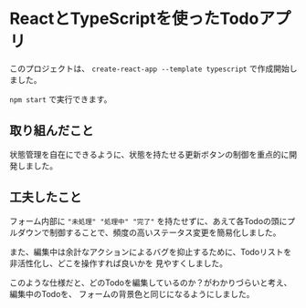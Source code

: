 # ReactとTypeScriptを使ったTodoアプリ
このプロジェクトは、
`create-react-app --template typescript`
で作成開始しました。

`npm start`
で実行できます。

## 取り組んだこと
状態管理を自在にできるように、状態を持たせる更新ボタンの制御を重点的に開発しました。

## 工夫したこと
フォーム内部に
`"未処理" "処理中" "完了"`
を持たせずに、あえて各Todoの頭にプルダウンで制御することで、頻度の高いステータス変更を簡易化しました。

また、編集中は余計なアクションによるバグを抑止するために、Todoリストを非活性化し、どこを操作すれば良いかを
見やすくしました。

このような仕様だと、どのTodoを編集しているのか？がわかりづらいと考え、編集中のTodoを、
フォームの背景色と同じになるようにしました。
